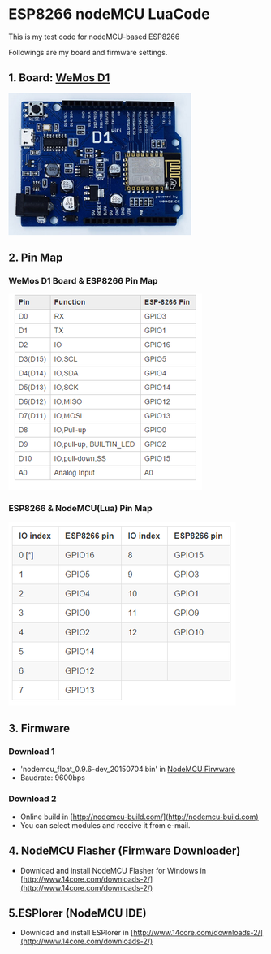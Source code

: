 # ESP8266 nodeMCU LuaCode
This is my test code for nodeMCU-based ESP8266

Followings are my board and firmware settings.

## 1. Board: [WeMos D1](http://www.wemos.cc/wiki/doku.php?id=en:d1)

![WeMoS D1 Image](/00_ReadMe/WeMoS_D1_Board.png)


## 2. Pin Map
### WeMos D1 Board & ESP8266 Pin Map

![WeMoS D1 Pin Map](./00_ReadMe/WeMoS_D1_Pin_Map.png)

### ESP8266 & NodeMCU(Lua) Pin Map

![ESP8266 & Lua Pin Map](./00_ReadMe/ESP8266_Lua_Pin_Map.png)

## 3. Firmware
### Download 1
- 'nodemcu\_float\_0.9.6-dev\_20150704.bin' in
[NodeMCU Firwware](https://github.com/nodemcu/nodemcu-firmware/releases)
- Baudrate: 9600bps

### Download 2
- Online build in [http://nodemcu-build.com/](http://nodemcu-build.com)
- You can select modules and receive it from e-mail.


## 4. NodeMCU Flasher (Firmware Downloader)
- Download and install NodeMCU Flasher for Windows in [http://www.14core.com/downloads-2/](http://www.14core.com/downloads-2/)


## 5.ESPlorer (NodeMCU IDE)
- Download and install ESPlorer in [http://www.14core.com/downloads-2/](http://www.14core.com/downloads-2/)









